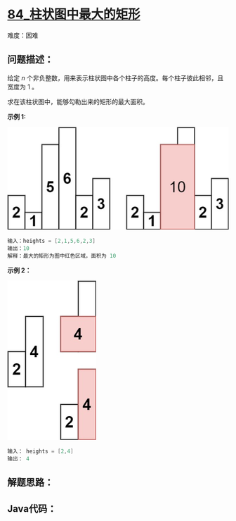 # [84_柱状图中最大的矩形](https://leetcode.cn/problems/largest-rectangle-in-histogram/)

难度：困难

## 问题描述：

给定 *n* 个非负整数，用来表示柱状图中各个柱子的高度。每个柱子彼此相邻，且宽度为 1 。

求在该柱状图中，能够勾勒出来的矩形的最大面积。

**示例 1:**

![img](../../assets/imgs/histogram.jpg)

```java
输入：heights = [2,1,5,6,2,3]
输出：10
解释：最大的矩形为图中红色区域，面积为 10
```

**示例 2：**

![img](../../assets/imgs/histogram-1.jpg)

```java
输入： heights = [2,4]
输出： 4
```

## 解题思路：



## Java代码：
